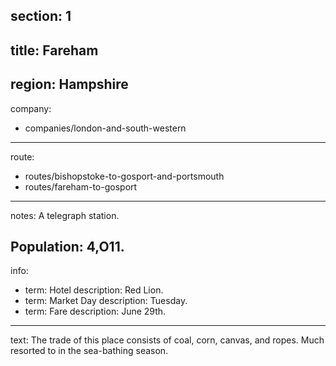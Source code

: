﻿section: 1
----
title: Fareham
----
region: Hampshire
----
company:
- companies/london-and-south-western
----
route:
- routes/bishopstoke-to-gosport-and-portsmouth
- routes/fareham-to-gosport
----
notes: A telegraph station.

Population: 4,O11.
----
info:
- term: Hotel
  description: Red Lion.
- term: Market Day
  description: Tuesday.
- term: Fare
  description: June 29th.
----
text: The trade of this place consists of coal, corn, canvas, and ropes. Much resorted to in the sea-bathing season.
